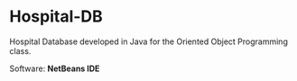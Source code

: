 # Hospital-DB
Hospital Database developed in Java for the Oriented Object Programming class.

Software: <b> NetBeans IDE </b>

